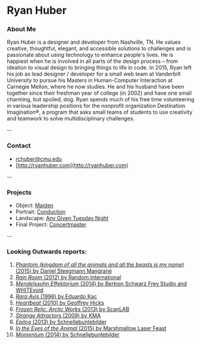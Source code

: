 # Ryan Huber

### About Me

Ryan Huber is a designer and developer from Nashville, TN. He values creative, thoughtful, elegant, and accessible solutions to challenges and is passionate about using technology to enhance people's lives. He is happiest when he is involved in all parts of the design process – from ideation to visual design to bringing things to life in code. In 2015, Ryan left his job as lead designer / developer for a small web team at Vanderbilt University to pursue his Masters in Human-Computer Interaction at Carnegie Mellon, where he now studies. He and his husband have been together since their freshman year of college (in 2002) and have one small charming, but spoiled, dog. Ryan spends much of his free time volunteering in various leadership positions for the nonprofit organization Destination Imagination®, a program that asks small teams of students to use creativity and teamwork to solve multidisciplinary challenges.

--
### Contact

- [rchuber@cmu.edu](mailto:rchuber@cmu.edu)
- [http://ryanhuber.com](http://ryanhuber.com)

-- 
### Projects

* Object: [Maiden](project1.md)
* Portrait: [Conduction](project2.md)
* Landscape: [Any Given Tuesday Night](../smokey/projects/project3.md)
* Final Project: [Concertmaster](project4.md)

--
### Looking Outwards reports: 

1. [*Phantom (kingdom of all the animals and all the beasts is my name)* (2015) by Daniel Steegmann Mangrané](looking-outwards-01.md)
2. [*Rain Room* (2012) by Random International](looking-outwards-02.md)
3. [*Mendelssohn Effektorium* (2014) by Bertron Schwarz Frey Studio and WHITEvoid](looking-outwards-03.md)
4. [*Rara Avis* (1996) by Eduardo Kac](looking-outwards-04.md)
5. [*Heartbeat* (2010) by Geoffrey Hicks](looking-outwards-05.md)
6. [*Frozen Relic: Arctic Works* (2013) by ScanLAB](looking-outwards-06.md)
7. [*Strange Attractors* (2009) by KMA](looking-outwards-07.md)
8. [*Epilog* (2013) by Schnellebuntebilder](looking-outwards-08.md)
9. [*In the Eyes of the Animal* (2015) by Marshmallow Laser Feast](looking-outwards-09.md)
10. [*Momentum* (2014) by Schnellebuntebilder](looking-outwards-10.md)